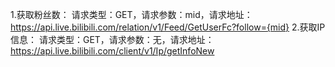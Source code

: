 1.获取粉丝数：
请求类型：GET，请求参数：mid，请求地址：https://api.live.bilibili.com/relation/v1/Feed/GetUserFc?follow={mid}
2.获取IP信息：
请求类型：GET，请求参数：无，请求地址：https://api.live.bilibili.com/client/v1/Ip/getInfoNew

